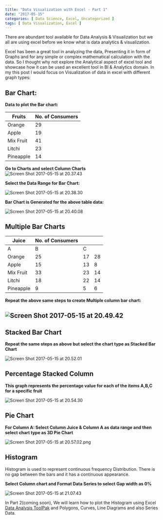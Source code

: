 ```yaml
---
title: "Data Visualization with Excel - Part 1"
date: "2017-05-15"
categories: [ Data Science, Excel, Uncategorized ]
tags: [ Data Visualization, Excel ]
---
```


There are abundant tool available for Data Analysis & Visualization but we all are using excel before we know what is data analytics & visualization.

Excel has been a great tool in analyzing the data, Presenting it in form of Graphs and for any simple or complex mathematical calculation with the data. So I thought why not explore the Analytical aspect of excel tool and showcase how it can be used an excellent tool in BI & Analytics domain. In my this post I would focus on Visualization of data in excel with different graph types:

## **Bar Chart:**

**Data to plot the Bar chart:**

|Fruits|No. of Consumers|
|--- |--- |
|Orange|29|
|Apple|19|
|Mix Fruit|41|
|Litchi|23|
|Pineapple|14|

**Go to Charts and select Column Charts** ![Screen Shot 2017-05-15 at 20.37.43](https://techpickup.files.wordpress.com/2017/05/screen-shot-2017-05-15-at-20-37-43.png)

**Select the Data Range for Bar Chart:**

![Screen Shot 2017-05-15 at 20.38.30](https://techpickup.files.wordpress.com/2017/05/screen-shot-2017-05-15-at-20-38-30.png)

**Bar Chart is Generated for the above table data:**

![Screen Shot 2017-05-15 at 20.40.08](https://techpickup.files.wordpress.com/2017/05/screen-shot-2017-05-15-at-20-40-08.png)

## Multiple Bar Charts


|Juice|No. of Consumers|  |  |
|--- |--- |--- |--- |
|A|B|C| |
|Orange|25|17|28|
|Apple|15|13|8|
|Mix Fruit|33|23|14|
|Litchi|18|22|14|
|Pineapple|9|5|6|

**Repeat the above same steps to create Multiple column bar chart:**

## ![Screen Shot 2017-05-15 at 20.49.42](https://techpickup.files.wordpress.com/2017/05/screen-shot-2017-05-15-at-20-49-42.png)

## Stacked Bar Chart

**Repeat the same steps as above but select the chart type as Stacked Bar Chart**

![Screen Shot 2017-05-15 at 20.52.01](https://techpickup.files.wordpress.com/2017/05/screen-shot-2017-05-15-at-20-52-01.png)

## Percentage Stacked Column

**This graph represents the percentage value for each of the items A,B,C for a specific fruit**

![Screen Shot 2017-05-15 at 20.54.30](https://techpickup.files.wordpress.com/2017/05/screen-shot-2017-05-15-at-20-54-30.png)

## Pie Chart

**For Column A: Select Column Juice & Column A as data range and then select chart type as 3D Pie Chart**

![Screen Shot 2017-05-15 at 20.57.02.png](https://techpickup.files.wordpress.com/2017/05/screen-shot-2017-05-15-at-20-57-02.png)

## Histogram

Histogram is used to represent continuous frequency Distribution. There is no gap between the bars and it has a continuous appearance.

**Select Column chart and Format Data Series to select Gap width as 0%**

![Screen Shot 2017-05-15 at 21.07.43](https://techpickup.files.wordpress.com/2017/05/screen-shot-2017-05-15-at-21-07-43.png)

In Part 2(coming soon), We will learn how to plot the Histogram using Excel [Data Analysis ToolPak](https://support.office.com/en-us/article/Load-the-Analysis-ToolPak-6a63e598-cd6d-42e3-9317-6b40ba1a66b4) and Polygons, Curves, Line Diagrams and also Series Data.